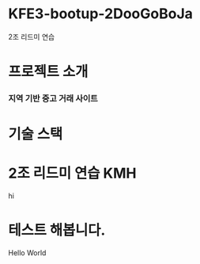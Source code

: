 # KFE3-bootup-2DooGoBoJa

2조 리드미 연습

# 프로젝트 소개

### 지역 기반 중고 거래 사이트

# 기술 스택

# 2조 리드미 연습 KMH

hi

# 테스트 해봅니다.

Hello World

